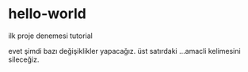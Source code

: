 # hello-world
ilk proje denemesi tutorial

evet şimdi bazı değişiklikler yapacağız. üst satırdaki ...amacli kelimesini sileceğiz.
